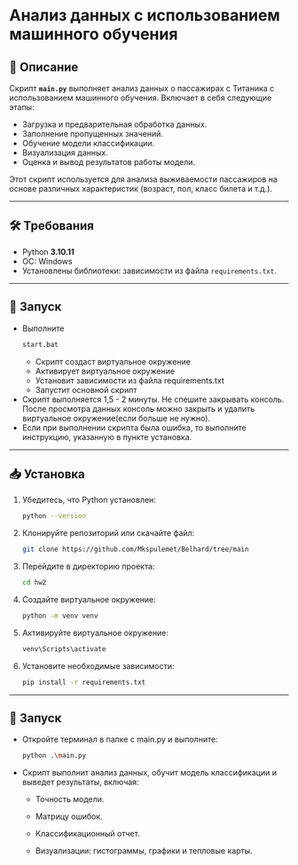 # Анализ данных с использованием машинного обучения

## 📄 Описание

Скрипт **`main.py`** выполняет анализ данных о пассажирах с Титаника с использованием машинного обучения. Включает в себя следующие этапы:

- Загрузка и предварительная обработка данных.
- Заполнение пропущенных значений.
- Обучение модели классификации.
- Визуализация данных.
- Оценка и вывод результатов работы модели.

Этот скрипт используется для анализа выживаемости пассажиров на основе различных характеристик (возраст, пол, класс билета и т.д.).

--- 

## 🛠️ Требования

- Python **3.10.11**
- ОС: Windows
- Установлены библиотеки: зависимости из файла `requirements.txt`.

---
## 🚀 Запуск
- Выполните 
    ```bash
    start.bat
    ```
  - Скрипт создаст виртуальное окружение
  - Активирует виртуальное окружение
  - Установит зависимости из файла requirements.txt
  - Запустит основной скрипт
- Скрипт выполняется 1,5 - 2 минуты. Не спешите закрывать консоль. 
После просмотра данных консоль можно закрыть и удалить виртуальное окружение(если больше не нужно).
- Если при выполнении скрипта была ошибка, то выполните инструкцию, указанную в пункте установка.
---

## 📥 Установка

1. Убедитесь, что Python установлен:

   ```bash
   python --version
   ```
2. Клонируйте репозиторий или скачайте файл:
   ```bash 
   git clone https://github.com/Mkspulemet/Belhard/tree/main
   ```
3. Перейдите в директорию проекта:
    ```bash
   cd hw2
   ```
4. Создайте виртуальное окружение:
    ```bash
    python -m venv venv
    ```
5. Активируйте виртуальное окружение:
    ```bash
    venv\Scripts\activate
    ```
6. Установите необходимые зависимости:
    ```bash
    pip install -r requirements.txt
    ```
---
## 🚀 Запуск
- Откройте терминал в папке с main.py и выполните:

    ```bash
    python .\main.py
    ```
- Скрипт выполнит анализ данных, обучит модель классификации и выведет результаты, включая:
  - Точность модели.

  - Матрицу ошибок.

  - Классификационный отчет.

  - Визуализации: гистограммы, графики и тепловые карты.
